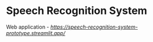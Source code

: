 # Speech Recognition System





Web application - *https://speech-recognition-system-prototype.streamlit.app/*
